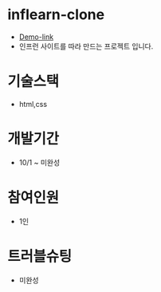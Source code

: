 # inflearn-clone

- [Demo-link](#)
- 인프런 사이트를 따라 만드는 프로젝트 입니다.

# 기술스택

- html,css

# 개발기간

- 10/1 ~ 미완성

# 참여인원

- 1인

# 트러블슈팅

- 미완성
